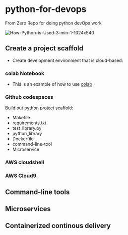 # python-for-devops
From Zero Repo for doing python devOps work


![How-Python-is-Used-3-min-1-1024x540](https://user-images.githubusercontent.com/41470324/202312569-d1ab830a-e708-4b26-b44f-767d1bd0cf52.jpg)

## Create a  project scaffold 

* Create development environment that is cloud-based: 

### colab Notebook 
* This is an example of how to use [colab](https://github.com/127-0-0-vvk/python-for-devops/blob/main/getting_started_python.ipynb)

### Github codespaces

Build out python project scaffold:

* Makefile
* requirements.txt
* test_library.py
* python_library
* Dockerfile
* command-line-tool
* Microservice

### AWS cloudshell 
### AWS Cloud9. 

## Command-line tools

## Microservices

## Containerized continous delivery
